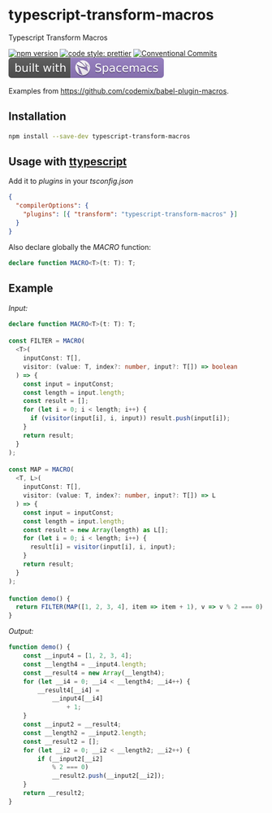<!--@[h1([pkg.name]), paragraph([pkg.description])]-->
# typescript-transform-macros

Typescript Transform Macros
<!--/@-->

<!--@shields("npm", "prettier", "ConventionalCommits", "spacemacs")-->
[![npm version](https://img.shields.io/npm/v/typescript-transform-macros.svg)](https://www.npmjs.com/package/typescript-transform-macros) [![code style: prettier](https://img.shields.io/badge/code_style-prettier-ff69b4.svg?style=flat-square)](https://github.com/prettier/prettier) [![Conventional Commits](https://img.shields.io/badge/Conventional%20Commits-1.0.0-yellow.svg)](https://conventionalcommits.org) [![Built with Spacemacs](https://raw.githubusercontent.com/syl20bnr/spacemacs/master/assets/spacemacs-badge.svg?sanitize=true)](http://spacemacs.org)
<!--/@-->

Examples from <https://github.com/codemix/babel-plugin-macros>.

<!--@installation()-->
## Installation

```sh
npm install --save-dev typescript-transform-macros
```
<!--/@-->

## Usage with [ttypescript](https://github.com/cevek/ttypescript/)

Add it to _plugins_ in your _tsconfig.json_

```json
{
  "compilerOptions": {
    "plugins": [{ "transform": "typescript-transform-macros" }]
  }
}
```

Also declare globally the _MACRO_ function:

```ts
declare function MACRO<T>(t: T): T;
```

## Example

_Input:_

<!--@snippet("./src/__fixtures/input.ts")-->
```ts
declare function MACRO<T>(t: T): T;

const FILTER = MACRO(
  <T>(
    inputConst: T[],
    visitor: (value: T, index?: number, input?: T[]) => boolean
  ) => {
    const input = inputConst;
    const length = input.length;
    const result = [];
    for (let i = 0; i < length; i++) {
      if (visitor(input[i], i, input)) result.push(input[i]);
    }
    return result;
  }
);

const MAP = MACRO(
  <T, L>(
    inputConst: T[],
    visitor: (value: T, index?: number, input?: T[]) => L
  ) => {
    const input = inputConst;
    const length = input.length;
    const result = new Array(length) as L[];
    for (let i = 0; i < length; i++) {
      result[i] = visitor(input[i], i, input);
    }
    return result;
  }
);

function demo() {
  return FILTER(MAP([1, 2, 3, 4], item => item + 1), v => v % 2 === 0);
}
```
<!--/@-->

_Output:_

<!--@snippet("./src/__fixtures/expected.js")-->
```js
function demo() {
    const __input4 = [1, 2, 3, 4];
    const __length4 = __input4.length;
    const __result4 = new Array(__length4);
    for (let __i4 = 0; __i4 < __length4; __i4++) {
        __result4[__i4] =
            __input4[__i4]
                + 1;
    }
    const __input2 = __result4;
    const __length2 = __input2.length;
    const __result2 = [];
    for (let __i2 = 0; __i2 < __length2; __i2++) {
        if (__input2[__i2]
            % 2 === 0)
            __result2.push(__input2[__i2]);
    }
    return __result2;
}
```
<!--/@-->

